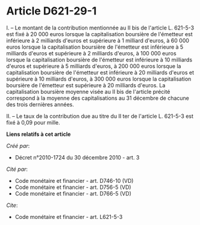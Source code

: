 # Article D621-29-1

I. – Le montant de la contribution mentionnée au II bis de l'article L. 621-5-3 est fixé à 20 000 euros lorsque la
capitalisation boursière de l'émetteur est inférieure à 2 milliards d'euros et supérieure à 1 milliard d'euros, à 60 000
euros lorsque la capitalisation boursière de l'émetteur est inférieure à 5 milliards d'euros et supérieure à 2 milliards
d'euros, à 100 000 euros lorsque la capitalisation boursière de l'émetteur est inférieure à 10 milliards d'euros et
supérieure à 5 milliards d'euros, à 200 000 euros lorsque la capitalisation boursière de l'émetteur est inférieure à 20
milliards d'euros et supérieure à 10 milliards d'euros, à 300 000 euros lorsque la capitalisation boursière de l'émetteur est
supérieure à 20 milliards d'euros. La capitalisation boursière moyenne visée au II bis de l'article précité correspond à la
moyenne des capitalisations au 31 décembre de chacune des trois dernières années.

II. – Le taux de la contribution due au titre du II ter de l'article L. 621-5-3 est fixé à 0,09 pour mille.

**Liens relatifs à cet article**

_Créé par_:

  - Décret n°2010-1724 du 30 décembre 2010 - art. 3

_Cité par_:

  - Code monétaire et financier - art. D746-10 (VD)
  - Code monétaire et financier - art. D756-5 (VD)
  - Code monétaire et financier - art. D766-5 (VD)

_Cite_:

  - Code monétaire et financier - art. L621-5-3
